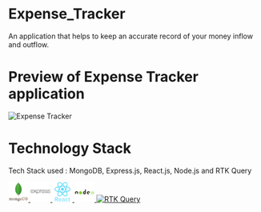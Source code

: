 # Expense_Tracker
An application that helps to keep an accurate record of your money inflow and outflow.
 
# Preview of Expense Tracker application
![Expense Tracker](https://github.com/itznehakumari4/Expense_Tracker/assets/96368265/6dbd183a-5530-4a8a-8bd9-907a458c01f3)

# Technology Stack
Tech Stack used : MongoDB, Express.js, React.js, Node.js and RTK Query
<p align="left">
 <a href="https://www.mongodb.com/" target="_blank" rel="noreferrer">
    <img src="https://raw.githubusercontent.com/devicons/devicon/master/icons/mongodb/mongodb-original-wordmark.svg" alt="mongodb" width="40" height="40"/>
  </a>
  <a href="https://expressjs.com" target="_blank" rel="noreferrer">
    <img src="https://raw.githubusercontent.com/devicons/devicon/master/icons/express/express-original-wordmark.svg" alt="express" width="40" height="40"/>
  </a>
 <a href="https://reactjs.org/" target="_blank" rel="noreferrer">
    <img src="https://raw.githubusercontent.com/devicons/devicon/master/icons/react/react-original-wordmark.svg" alt="react" width="40" height="40"/>
  </a>
  <a href="https://nodejs.org" target="_blank" rel="noreferrer">
    <img src="https://raw.githubusercontent.com/devicons/devicon/master/icons/nodejs/nodejs-original-wordmark.svg" alt="nodejs" width="40" height="40"/>
  </a>
 <a href="https://redux-toolkit.js.org/rtk-query/" target="_blank" rel="noreferrer">
    <img src="https://github.com/itznehakumari4/Expense_Tracker/assets/96368265/42cb1d95-dbb6-42a7-925f-1c9927947bc9" alt="RTK Query" width="40" height="40"/>
  </a>
</p>
